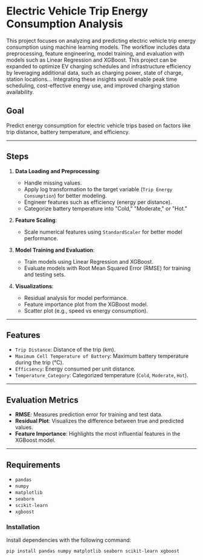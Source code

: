 # Electric Vehicle Trip Energy Consumption Analysis

This project focuses on analyzing and predicting electric vehicle trip energy consumption using machine learning models. The workflow includes data preprocessing, feature engineering, model training, and evaluation with models such as Linear Regression and XGBoost. This project can be expanded to optimize EV charging schedules and infrastructure efficiency by leveraging additional data, such as charging power, state of charge, station locations... Integrating these insights would enable peak time scheduling, cost-effective energy use, and improved charging station availability.

## **Goal**
Predict energy consumption for electric vehicle trips based on factors like trip distance, battery temperature, and efficiency.

---

## **Steps**
1. **Data Loading and Preprocessing**:
   - Handle missing values.
   - Apply log transformation to the target variable (`Trip Energy Consumption`) for better modeling.
   - Engineer features such as efficiency (energy per distance).
   - Categorize battery temperature into "Cold," "Moderate," or "Hot."

2. **Feature Scaling**:
   - Scale numerical features using `StandardScaler` for better model performance.

3. **Model Training and Evaluation**:
   - Train models using Linear Regression and XGBoost.
   - Evaluate models with Root Mean Squared Error (RMSE) for training and testing sets.

4. **Visualizations**:
   - Residual analysis for model performance.
   - Feature importance plot from the XGBoost model.
   - Scatter plot (e.g., speed vs energy consumption).

---

## **Features**
- `Trip Distance`: Distance of the trip (km).
- `Maximum Cell Temperature of Battery`: Maximum battery temperature during the trip (°C).
- `Efficiency`: Energy consumed per unit distance.
- `Temperature_Category`: Categorized temperature (`Cold`, `Moderate`, `Hot`).

---

## **Evaluation Metrics**
- **RMSE**: Measures prediction error for training and test data.
- **Residual Plot**: Visualizes the difference between true and predicted values.
- **Feature Importance**: Highlights the most influential features in the XGBoost model.

---

## **Requirements**
- `pandas`
- `numpy`
- `matplotlib`
- `seaborn`
- `scikit-learn`
- `xgboost`

### **Installation**
Install dependencies with the following command:
```bash
pip install pandas numpy matplotlib seaborn scikit-learn xgboost
